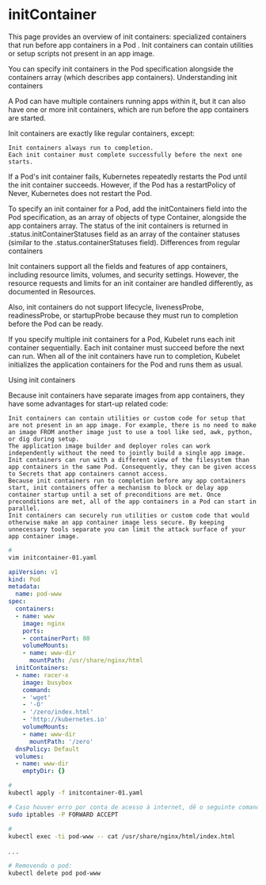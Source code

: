 # initContainer

This page provides an overview of init containers: specialized containers that run before app containers in a Pod . Init containers can contain utilities or setup scripts not present in an app image.

You can specify init containers in the Pod specification alongside the containers array (which describes app containers).
Understanding init containers

A Pod can have multiple containers running apps within it, but it can also have one or more init containers, which are run before the app containers are started.

Init containers are exactly like regular containers, except:

    Init containers always run to completion.
    Each init container must complete successfully before the next one starts.

If a Pod's init container fails, Kubernetes repeatedly restarts the Pod until the init container succeeds. However, if the Pod has a restartPolicy of Never, Kubernetes does not restart the Pod.

To specify an init container for a Pod, add the initContainers field into the Pod specification, as an array of objects of type Container, alongside the app containers array. The status of the init containers is returned in .status.initContainerStatuses field as an array of the container statuses (similar to the .status.containerStatuses field).
Differences from regular containers

Init containers support all the fields and features of app containers, including resource limits, volumes, and security settings. However, the resource requests and limits for an init container are handled differently, as documented in Resources.

Also, init containers do not support lifecycle, livenessProbe, readinessProbe, or startupProbe because they must run to completion before the Pod can be ready.

If you specify multiple init containers for a Pod, Kubelet runs each init container sequentially. Each init container must succeed before the next can run. When all of the init containers have run to completion, Kubelet initializes the application containers for the Pod and runs them as usual.

Using init containers

Because init containers have separate images from app containers, they have some advantages for start-up related code:

    Init containers can contain utilities or custom code for setup that are not present in an app image. For example, there is no need to make an image FROM another image just to use a tool like sed, awk, python, or dig during setup.
    The application image builder and deployer roles can work independently without the need to jointly build a single app image.
    Init containers can run with a different view of the filesystem than app containers in the same Pod. Consequently, they can be given access to Secrets that app containers cannot access.
    Because init containers run to completion before any app containers start, init containers offer a mechanism to block or delay app container startup until a set of preconditions are met. Once preconditions are met, all of the app containers in a Pod can start in parallel.
    Init containers can securely run utilities or custom code that would otherwise make an app container image less secure. By keeping unnecessary tools separate you can limit the attack surface of your app container image.


```bash
# 
vim initcontainer-01.yaml
```

```yaml
apiVersion: v1
kind: Pod
metadata:
  name: pod-www
spec:
  containers:
  - name: www
    image: nginx
    ports:
    - containerPort: 80
    volumeMounts:
    - name: www-dir
      mountPath: /usr/share/nginx/html
  initContainers:
  - name: racer-x
    image: busybox
    command:
    - 'wget'
    - '-O'
    - '/zero/index.html'
    - 'http://kubernetes.io'
    volumeMounts:
    - name: www-dir
      mountPath: '/zero'
  dnsPolicy: Default
  volumes:
  - name: www-dir
    emptyDir: {}
```



```bash
# 
kubectl apply -f initcontainer-01.yaml
```



```bash
# Caso houver erro por conta de acesso à internet, dê o seguinte comando:
sudo iptables -P FORWARD ACCEPT
```



```bash
# 
kubectl exec -ti pod-www -- cat /usr/share/nginx/html/index.html
```

. . .



```bash
# Removendo o pod:
kubectl delete pod pod-www
```